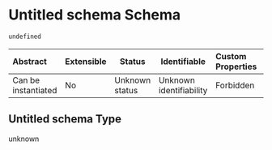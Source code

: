 # Untitled schema Schema

```txt
undefined
```




| Abstract            | Extensible | Status         | Identifiable            | Custom Properties | Additional Properties | Access Restrictions | Defined In                                                                                            |
| :------------------ | ---------- | -------------- | ----------------------- | :---------------- | --------------------- | ------------------- | ----------------------------------------------------------------------------------------------------- |
| Can be instantiated | No         | Unknown status | Unknown identifiability | Forbidden         | Allowed               | none                | [time_set_definitions.schema.json](../../out/time_set_definitions.schema.json "open original schema") |

## Untitled schema Type

unknown
